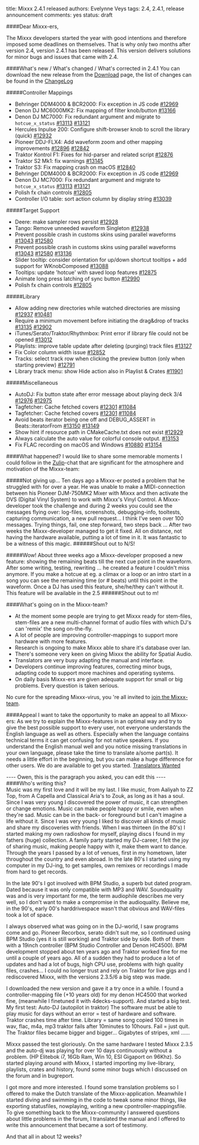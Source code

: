 title: Mixxx 2.4.1 released
authors: Evelynne Veys
tags: 2.4, 2.4.1, release announcement
comments: yes
status: draft

####Dear Mixxx-ers,

The Mixxx developers started the year with good intentions and therefore imposed some deadlines on themselves.
That is why only two months after version 2.4, version 2.4.1 has been released.
This version delivers solutions for minor bugs and issues that came with 2.4.


####What's new / What's changed / What's corrected in 2.4.1
You can download the new release from the [Download](https://mixxx.org/download/) page, the list of changes can be found in the [ChangeLog](https://github.com/mixxxdj/mixxx/blob/2.4.1/CHANGELOG.md)

#####Controller Mappings
* Behringer DDM4000 & BCR2000: Fix exception in JS code
  [#12969](https://github.com/mixxxdj/mixxx/pull/12969)
* Denon DJ MC6000MK2: Fix mapping of filter knob/button
  [#13166](https://github.com/mixxxdj/mixxx/pull/13166)
* Denon DJ MC7000: Fix redundant argument and migrate to `hotcue_x_status`
  [#13113](https://github.com/mixxxdj/mixxx/pull/13113)
  [#13121](https://github.com/mixxxdj/mixxx/pull/13121)
* Hercules Inpulse 200: Configure shift-browser knob to scroll the library (quick)
  [#12932](https://github.com/mixxxdj/mixxx/pull/12932)
* Pioneer DDJ-FLX4: Add waveform zoom and other mapping improvements
  [#12896](https://github.com/mixxxdj/mixxx/pull/12896)
  [#12842](https://github.com/mixxxdj/mixxx/pull/12842)
* Traktor Kontrol F1: Fixes for hid-parser and related script
  [#12876](https://github.com/mixxxdj/mixxx/pull/12876)
* Traktor S2 Mk1: fix warnings
  [#13145](https://github.com/mixxxdj/mixxx/pull/13145)
* Traktor S3: Fix mapping crash on macOS
  [#12840](https://github.com/mixxxdj/mixxx/pull/12840)
* Behringer DDM4000 & BCR2000: Fix exception in JS code
  [#12969](https://github.com/mixxxdj/mixxx/pull/12969)
* Denon DJ MC7000: Fix redundant argument and migrate to `hotcue_x_status`
  [#13113](https://github.com/mixxxdj/mixxx/pull/13113)
  [#13121](https://github.com/mixxxdj/mixxx/pull/13121)
* Polish fx chain controls
  [#12805](https://github.com/mixxxdj/mixxx/pull/12805)
* Controller I/O table: sort action column by display string
  [#13039](https://github.com/mixxxdj/mixxx/pull/13039)

#####Target Support
* Deere: make sampler rows persist
  [#12928](https://github.com/mixxxdj/mixxx/pull/12928)
* Tango: Remove unneeded waveform Singleton
  [#12938](https://github.com/mixxxdj/mixxx/pull/12938)
* Prevent possible crash in customs skins using parallel waveforms
  [#13043](https://github.com/mixxxdj/mixxx/pull/13043)
  [#12580](https://github.com/mixxxdj/mixxx/issues/12580)
* Prevent possible crash in customs skins using parallel waveforms
  [#13043](https://github.com/mixxxdj/mixxx/pull/13043)
  [#12580](https://github.com/mixxxdj/mixxx/issues/12580)
  [#13136](https://github.com/mixxxdj/mixxx/pull/13136)
* Slider tooltip: consider orientation for up/down shortcut tooltips + add support for WKnobComposed
  [#13088](https://github.com/mixxxdj/mixxx/pull/13088)
* Tooltips: update 'hotcue' with saved loop features
  [#12875](https://github.com/mixxxdj/mixxx/pull/12875)
* Animate long press latching of sync button
  [#12990](https://github.com/mixxxdj/mixxx/pull/12990)
* Polish fx chain controls
  [#12805](https://github.com/mixxxdj/mixxx/pull/12805)

#####Library
* Allow adding new directories while watched directories are missing
  [#12937](https://github.com/mixxxdj/mixxx/pull/12937)
  [#10481](https://github.com/mixxxdj/mixxx/issues/10481)
* Require a minimum movement before initiating the drag&drop of tracks
  [#13135](https://github.com/mixxxdj/mixxx/pull/13135)
  [#12902](https://github.com/mixxxdj/mixxx/issues/12902)
* iTunes/Serato/Traktor/Rhythmbox: Print error if library file could not be opened
  [#13012](https://github.com/mixxxdj/mixxx/pull/13012)
* Playlists: improve table update after deleting (purging) track files
  [#13127](https://github.com/mixxxdj/mixxx/pull/13127)
* Fix Color column width issue
  [#12852](https://github.com/mixxxdj/mixxx/pull/12852)
* Tracks: select track row when clicking the preview button (only when starting preview)
  [#12791](https://github.com/mixxxdj/mixxx/pull/12791)
* Library track menu: show Hide action also in Playlist & Crates
  [#11901](https://github.com/mixxxdj/mixxx/pull/11901)

#####Miscellaneous
* AutoDJ: Fix button state after error message about playing deck 3/4
  [#12976](https://github.com/mixxxdj/mixxx/pull/12976)
  [#12975](https://github.com/mixxxdj/mixxx/issues/12975)
* Tagfetcher: Cache fetched covers
  [#12301](https://github.com/mixxxdj/mixxx/pull/12301)
  [#11084](https://github.com/mixxxdj/mixxx/issues/11084)
* Tagfetcher: Cache fetched covers
  [#12301](https://github.com/mixxxdj/mixxx/pull/12301)
  [#11084](https://github.com/mixxxdj/mixxx/issues/11084)
* Avoid beats iterator being one off and DEBUG_ASSERT in Beats::iteratorFrom
  [#13150](https://github.com/mixxxdj/mixxx/pull/13150)
  [#13149](https://github.com/mixxxdj/mixxx/issues/13149)
* Show hint if resource path in CMakeCache.txt does not exist
  [#12929](https://github.com/mixxxdj/mixxx/pull/12929)
* Always calculate the auto value for colorful console output.
  [#13153](https://github.com/mixxxdj/mixxx/pull/13153)
* Fix FLAC recording on macOS and Windows
  [#10880](https://github.com/mixxxdj/mixxx/issues/10880)
  [#13154](https://github.com/mixxxdj/mixxx/pull/13154)


####What happened?
I would like to share some memorable moments I could follow in the [Zulip](https://mixxx.zulipchat.com/login/)-chat that are significant for the atmosphere and
motivation of the Mixxx-team:

#####Not giving up...
Ten days ago a Mixxx-er posted a problem that he struggled with for over a year.
He was unable to make a MIDI-connection between his Pioneer DJM-750MK2 Mixer with Mixxx and then activate the DVS (Digital Vinyl System) to work with Mixxx's Vinyl Control.
A Mixxx-developer took the challenge and during 2 weeks you could see the messages flying over: log-files, screenshots, debugging-info, tooltests, capturing communication, a new pull request...
I think I've seen over 100 messages.
Trying things, fail, one step forward, two steps back ...
After two weeks the Mixxx-developer managed to get it fixed.
All on distance, not having the hardware available, putting a lot of time in it.
It was fantastic to be a witness of this magic.
######Shout out to N/S!


#####Wow!
About three weeks ago a Mixxx-developer proposed a new feature: showing the remaining beats till the next cue point in the waveform.
After some writing, testing, rewriting ... he created a feature I couldn't miss anymore.
If you make a hotcue at eg. a climax or a loop or an intro start in a song you can see the remaining time (or # beats) until this point in the waveform.
Once a DJ has used this feature, she/he/they can't without it.
This feature will be available in the 2.5
######Shout out to m!


####What's going on in the Mixxx-team?
* At the moment some people are trying to get Mixxx ready for stem-files, stem-files are a new multi-channel format of audio files with which DJ's can 'remix' the song on-the-fly.
* A lot of people are improving controller-mappings to support more hardware with more features.
* Research is ongoing to make Mixxx able to share it's database over lan.
* There's someone very keen on giving Mixxx the ability for Spatial Audio.
* Translators are very busy adapting the manual and interface.
* Developers continue improving features, correcting minor bugs, adapting code to support more machines and operating systems.
* On daily basis Mixxx-ers are given adequate support for small or big problems. Every question is taken serious.

No cure for the spreading Mixxx-virus, you 're all invited to [join the Mixxx-team](https://mixxx.org/get-involved/).


####Appeal
I want to take the opportunity to make an appeal to all Mixxx-ers:
As we try to explain the Mixxx-features in an optimal way and try to give the best possible support to every user, not everyone understands the English language as well as others.
Especially when the language contains technical terms it can get confusing for not native speakers.
If you understand the English manual well and you notice missing translations in your own language, please take the time to translate a/some part(s).
It needs a little effort in the beginning, but you can make a huge difference for other users.
We do are available to get you started.
[Translators Wanted](https://mixxx.org/get-involved/#translators)

---- Owen, this is the paragraph you asked, you can edit this ----
####Who's writing this?  
Music was my first love and it will be my last.
I like music, from Aaliyah to ZZ Top, from A Capella and Classical Aria's to Zouk, as long as it has a soul.
Since I was very young I discovered the power of music, it can strengthen or change emotions.
Music can make people happy or smile, even when they're sad.
Music can be in the back- or foreground but I can't imagine a life without it.
Since I was very young I liked to discover all kinds of music and share my discoveries with friends.
When I was thirteen (in the 80's) I started making my own radioshow for myself, playing discs I found in my fathers (huge) collection.
A family party started my DJ-career, I felt the joy of sharing music, making people happy with it, make them want to dance.
Through the years I passed by a lot of venues, first in my hometown, later throughout the country and even abroad.
In the late 80's I started using my computer in my DJ-ing, to get samples, own remixes or recordings I made from hard to get records.

In the late 90's I got involved with BPM Studio, a superb but dated program. Dated because it was only compatible with MP3 and WAV.
Soundquality was and is very important for me, the term audiophile describes me very well, so I don't want to make a compromise in the audioquality.
Believe me, in the 90's, early 00's harddrivespace wasn't that obvious and WAV-files took a lot of space.

I always observed what was going on in the DJ-world, I saw programs come and go. 
Pioneer Recorbox, serato didn't suit me, so I continued using BPM Studio (yes it is still working) and Traktor side by side. 
Both of them with a 19inch controller (BPM Studio Controller and Denon HC4500).
BPM development stopped about ten years ago and Traktor worked fine for me until a couple of years ago. 
All of a sudden they had to produce a lot of updates and had a lot of bugs, high CPU use, problems with high quality files, crashes…
I could no longer trust and rely on Traktor for live gigs and I rediscovered Mixxx, with the versions 2.3.5/6 a big step was made.

I downloaded the new version and gave it a try once in a while. I found a controller-mapping file (+10 years old) for my denon HC4500 that worked fine,
(meanwhile I finetuned it with 4decks-support). And started a big test.
My first test: Auto-DJ (autopilot in traktor)
The software must be able to play music for days without an error = test of hardware and software.
Traktor crashes time after time. Library = same song copied 100 times in wav, flac, m4a, mp3 traktor fails after 10minutes to 10hours. 
Fail = just quit.
The Traktor files became bigger and bigger… Gigabytes of stripes, xml ……

Mixxx passed the test gloriously.
On the same hardware I tested Mixxx 2.3.5 and the auto-dj was playing for over 10 days continuously without a problem.
(HP Elitebok i7, 16Gb Ram, Win 10, ESI Gigaport on 96Khz).
So started playing around with Mixxx, I started importing my live-library, playlists, crates and history, found some minor bugs which I discussed on the forum and in bugreport.

I got more and more interested.
I found some translation problems so I offered to make the Dutch translate of the Mixxx-application.
Meanwhile I started diving and swimming in the code to tweak some minor things, like exporting statusfiles, nowplaying, writing a new cpontroller-mappingsfile.
To give something back to the Mixxx-community I answered questions about little problems in the forum, I translated the manual and I offered to write this announcement that became a sort of testimony.

And that all in about 12 weeks?